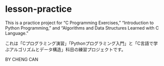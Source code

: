 # lesson-practice
This is a practice project for “C Programming Exercises,” “Introduction to Python Programming,” and “Algorithms and Data Structures Learned with C Language.”

これは「Cプログラミング演習」「Pythonプログラミング入門」と「C言語で学ぶアルゴリズムとデータ構造」科目の練習プロジェクトです。

BY CHENG CAN
